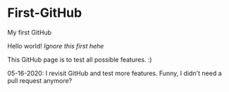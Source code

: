 # First-GitHub
My first GitHub

Hello world!
*Ignore this first hehe*

This GitHub page is to test all possible features. :)

05-16-2020: I revisit GitHub and test more features.
Funny, I didn't need a pull request anymore?